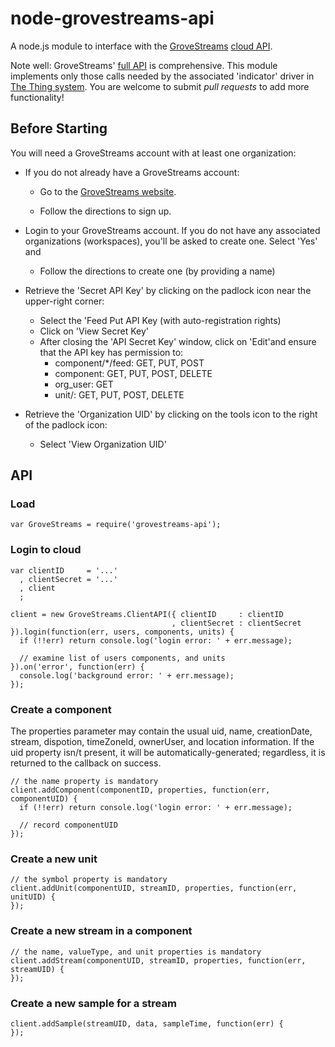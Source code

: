 node-grovestreams-api
=====================

A node.js module to interface with the [GroveStreams](https://grovestreams.com/)
[cloud API](https://grovestreams.com/developers/api.html).

Note well: GroveStreams' [full API](https://grovestreams.com/developers/api_adv.html) is comprehensive.
This module implements only those calls needed by the associated 'indicator' driver in
[The Thing system](http://thethingsystem.com/).
You are welcome to submit _pull requests_ to add more functionality!


Before Starting
---------------
You will need a GroveStreams account with at least one organization:

- If you do not already have a GroveStreams account:
    - Go to the [GroveStreams website](https://grovestreams.com).

    - Follow the directions to sign up.

- Login to your GroveStreams account. If you do not have any associated organizations (workspaces),
you'll be asked to create one. Select 'Yes' and

    - Follow the directions to create one (by providing a name)

- Retrieve the 'Secret API Key' by clicking on the padlock icon near the upper-right corner:
    - Select the 'Feed Put API Key (with auto-registration rights)
    - Click on 'View Secret Key'
    - After closing the 'API Secret Key' window, click on 'Edit'and ensure that the API key has permission to:
        - component/*/feed: GET, PUT, POST
        - component: GET, PUT, POST, DELETE
        - org_user: GET
        - unit/: GET, PUT, POST, DELETE

- Retrieve the 'Organization UID' by clicking on the tools icon to the right of the padlock icon:
    - Select 'View Organization UID'

API
---

### Load

    var GroveStreams = require('grovestreams-api');

### Login to cloud

    var clientID     = '...'
      , clientSecret = '...'
      , client
      ;

    client = new GroveStreams.ClientAPI({ clientID     : clientID
                                        , clientSecret : clientSecret }).login(function(err, users, components, units) {
      if (!!err) return console.log('login error: ' + err.message);

      // examine list of users components, and units
    }).on('error', function(err) {
      console.log('background error: ' + err.message);
    });

### Create a component

The properties parameter may contain the usual uid, name, creationDate, stream, dispotion, timeZoneId, ownerUser, and location 
information.
If the uid property isn/t present, it will be automatically-generated; regardless, it is returned to the callback on success.

    // the name property is mandatory
    client.addComponent(componentID, properties, function(err, componentUID) {
      if (!!err) return console.log('login error: ' + err.message);

      // record componentUID
    });

### Create a new unit

    // the symbol property is mandatory
    client.addUnit(componentUID, streamID, properties, function(err, unitUID) {
    });

### Create a new stream in a component

    // the name, valueType, and unit properties is mandatory
    client.addStream(componentUID, streamID, properties, function(err, streamUID) {
    });

### Create a new sample for a stream

    client.addSample(streamUID, data, sampleTime, function(err) {
    });
